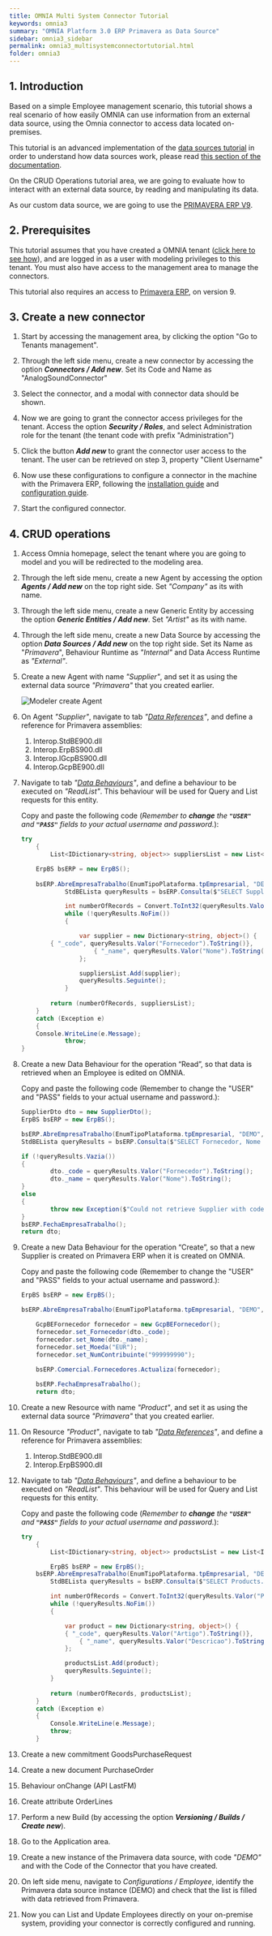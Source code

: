 ```yaml
---
title: OMNIA Multi System Connector Tutorial
keywords: omnia3
summary: "OMNIA Platform 3.0 ERP Primavera as Data Source"
sidebar: omnia3_sidebar
permalink: omnia3_multisystemconnectortutorial.html
folder: omnia3
---
```


## 1. Introduction

Based on a simple Employee management scenario, this tutorial shows a real scenario of how easily OMNIA can use information from an external data source, using the Omnia connector to access data located on-premises. 

This tutorial is an advanced implementation of the [data sources tutorial](omnia3_datasourcetutorial.html) in order to understand how data sources work, please read [this section of the documentation](omnia3_modeler_datasources.html).

On the CRUD Operations tutorial area, we are going to evaluate how to interact with an external data source, by reading and manipulating its data.

As our custom data source, we are going to use the [PRIMAVERA ERP V9](https://pt.primaverabss.com).

## 2. Prerequisites

This tutorial assumes that you have created a OMNIA tenant ([click here to see how](omnia3_tenantcreation.html)), and are logged in as a user with modeling privileges to this tenant. You must also have access to the management area to manage the connectors.

This tutorial also requires an access to [Primavera ERP](https://pt.primaverabss.com), on version 9. 

## 3. Create a new connector

1. Start by accessing the management area, by clicking the option "Go to Tenants management".

2. Through the left side menu, create a new connector by accessing the option ***Connectors / Add new***. Set its Code and Name as "AnalogSoundConnector"

3. Select the connector, and a modal with connector data should be shown.

4. Now we are going to grant the connector access privileges for the tenant. Access the option ***Security / Roles***, and select Administration role for the tenant (the tenant code with prefix "Administration")

5. Click the button ***Add new*** to grant the connector user access to the tenant. The user can be retrieved on step 3, property "Client Username"

6. Now use these configurations to configure a connector in the machine with the Primavera ERP, following the [installation guide](omnia3_connector_install.html) and [configuration guide](omnia3_connector_configuration.html).

7. Start the configured connector.

## 4. CRUD operations

1. Access Omnia homepage, select the tenant where you are going to model and you will be redirected to the modeling area.


2. Through the left side menu, create a new Agent by accessing the option ***Agents / Add new*** on the top right side. Set *"Company"* as its with name.

3. Through the left side menu, create a new Generic Entity by accessing the option ***Generic Entities / Add new***. Set *"Artist"* as its with name.
    
4. Through the left side menu, create a new Data Source by accessing the option ***Data Sources / Add new*** on the top right side. Set its Name as "*Primavera*", Behaviour Runtime as *"Internal"* and Data Access Runtime as *"External"*.

5. Create a new Agent with name *"Supplier"*, and set it as using the external data source *"Primavera"* that you created earlier.

    ![Modeler create Agent](/images/tutorials/primaveraconnector/add-new-agent.png)

6. On Agent *"Supplier"*, navigate to tab *"[Data References](https://docs.numbersbelieve.com/omnia3_modeler_references.html)"*, and define a reference for Primavera assemblies:

    1. Interop.StdBE900.dll
    2. Interop.ErpBS900.dll
    3. Interop.IGcpBS900.dll
    4. Interop.GcpBE900.dll

7. Navigate to tab *"[Data Behaviours](https://docs.numbersbelieve.com/omnia3_modeler_datasources.html)"*, and define a behaviour to be executed on *"ReadList"*. This behaviour will be used for Query and List requests for this entity.

    Copy and paste the following code (*Remember to **change** the **```"USER"```** and **```"PASS"```** fields to your actual username and password.*):

    ```C#
	try
        {
        	List<IDictionary<string, object>> suppliersList = new List<IDictionary<string, object>>();

		ErpBS bsERP = new ErpBS();
		
		bsERP.AbreEmpresaTrabalho(EnumTipoPlataforma.tpEmpresarial, "DEMO", "USER", "PASS");
                StdBELista queryResults = bsERP.Consulta($"SELECT Suppliers.SuppliersCount, Fornecedor, Nome from Fornecedores CROSS JOIN (SELECT Count(*) AS SuppliersCount FROM Fornecedores) AS Suppliers ORDER BY Fornecedor ASC OFFSET {(page - 1)*pageSize} ROWS FETCH NEXT {pageSize} ROWS ONLY");

                int numberOfRecords = Convert.ToInt32(queryResults.Valor("SuppliersCount").ToString());
                while (!queryResults.NoFim())
                {

                    var supplier = new Dictionary<string, object>() {
			{ "_code", queryResults.Valor("Fornecedor").ToString()},
                        { "_name", queryResults.Valor("Nome").ToString()}
                    };

                    suppliersList.Add(supplier);
                    queryResults.Seguinte();
                }
                
        	return (numberOfRecords, suppliersList);
        }
        catch (Exception e)
        {
		Console.WriteLine(e.Message);
                throw;
	}
    ```

8. Create a new Data Behaviour for the operation “Read”, so that data is retrieved when an Employee is edited on OMNIA.

    Copy and paste the following code (Remember to change the "USER" and "PASS" fields to your actual username and password.):

    ```C#
	SupplierDto dto = new SupplierDto();
	ErpBS bsERP = new ErpBS();
    
	bsERP.AbreEmpresaTrabalho(EnumTipoPlataforma.tpEmpresarial, "DEMO", "USER", "PASS");
	StdBELista queryResults = bsERP.Consulta($"SELECT Fornecedor, Nome FROM Fornecedores WHERE Fornecedor = '{identifier}'");
    
	if (!queryResults.Vazia())
	{
     		dto._code = queryResults.Valor("Fornecedor").ToString();
     		dto._name = queryResults.Valor("Nome").ToString();
	}
	else
	{
     		throw new Exception($"Could not retrieve Supplier with code '{identifier}'");
	}
	bsERP.FechaEmpresaTrabalho();
	return dto;
    ```
    
9. Create a new Data Behaviour for the operation “Create”, so that a new Supplier is created on Primavera ERP when it is created on OMNIA.

    Copy and paste the following code (Remember to change the "USER" and "PASS" fields to your actual username and password.):

    ```C#
	ErpBS bsERP = new ErpBS();

	bsERP.AbreEmpresaTrabalho(EnumTipoPlataforma.tpEmpresarial, "DEMO", "USER", "PASS");

        GcpBEFornecedor fornecedor = new GcpBEFornecedor();
        fornecedor.set_Fornecedor(dto._code);
        fornecedor.set_Nome(dto._name);
        fornecedor.set_Moeda("EUR");
        fornecedor.set_NumContribuinte("999999990");
            
        bsERP.Comercial.Fornecedores.Actualiza(fornecedor);

        bsERP.FechaEmpresaTrabalho();
        return dto;
    ```
    
10. Create a new Resource with name *"Product"*, and set it as using the external data source *"Primavera"* that you created earlier.

11. On Resource *"Product"*, navigate to tab *"[Data References](https://docs.numbersbelieve.com/omnia3_modeler_references.html)"*, and define a reference for Primavera assemblies:

    1. Interop.StdBE900.dll
    2. Interop.ErpBS900.dll

12. Navigate to tab *"[Data Behaviours](https://docs.numbersbelieve.com/omnia3_modeler_datasources.html)"*, and define a behaviour to be executed on *"ReadList"*. This behaviour will be used for Query and List requests for this entity.

    Copy and paste the following code (*Remember to **change** the **```"USER"```** and **```"PASS"```** fields to your actual username and password.*):

    ```C#
	try
        {
        	List<IDictionary<string, object>> productsList = new List<IDictionary<string, object>>();

        	ErpBS bsERP = new ErpBS();
		bsERP.AbreEmpresaTrabalho(EnumTipoPlataforma.tpEmpresarial, "DEMO", "NB", "NB_2012#");
        	StdBELista queryResults = bsERP.Consulta($"SELECT Products.ProductsCount, Artigo, Descricao from Artigo CROSS JOIN (SELECT Count(*) AS ProductsCount FROM Artigo) AS Products ORDER BY Artigo ASC OFFSET {(page - 1)*pageSize} ROWS FETCH NEXT {pageSize} ROWS ONLY");

        	int numberOfRecords = Convert.ToInt32(queryResults.Valor("ProductsCount").ToString());
        	while (!queryResults.NoFim())
        	{

        		var product = new Dictionary<string, object>() {
				{ "_code", queryResults.Valor("Artigo").ToString()},
        			{ "_name", queryResults.Valor("Descricao").ToString()}
        		};

        		productsList.Add(product);
        		queryResults.Seguinte();
        	}
                
        	return (numberOfRecords, productsList);
        }
        catch (Exception e)
        {
        	Console.WriteLine(e.Message);
        	throw;
        }
    ```

8. Create a new commitment GoodsPurchaseRequest

9. Create a new document PurchaseOrder

10. Behaviour onChange (API LastFM)

10. Create attribute OrderLines

8. Perform a new Build (by accessing the option ***Versioning / Builds / Create new***).

9. Go to the Application area.

10. Create a new instance of the Primavera data source, with code *"DEMO"* and with the Code of the Connector that you have created.

11. On left side menu, navigate to *Configurations / Employee*, identify the Primavera data source instance (DEMO) and check that the list is filled with data retrieved from Primavera.

12. Now you can List and Update Employees directly on your on-premise system, providing your connector is correctly configured and running.
